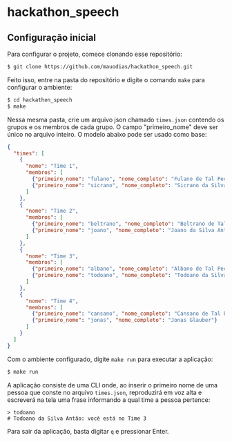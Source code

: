 # hackathon_speech

## Configuração inicial

Para configurar o projeto, comece clonando esse repositório:

```bash
$ git clone https://github.com/mauodias/hackathon_speech.git
```

Feito isso, entre na pasta do repositório e digite o comando `make` para configurar o ambiente: 

```bash
$ cd hackathon_speech
$ make
```

Nessa mesma pasta, crie um arquivo json chamado `times.json` contendo os grupos e os membros de cada grupo. O campo "primeiro_nome" deve ser único no arquivo inteiro. O modelo abaixo pode ser usado como base:

```json
{
  "times": [
    {
      "nome": "Time 1",
      "membros": [
        {"primeiro_nome": "fulano", "nome_completo": "Fulano de Tal Peçanha"},
        {"primeiro_nome": "sicrano", "nome_completo": "Sicrano da Silva Antão"}
      ]
    },
    {
      "nome": "Time 2",
      "membros": [
        {"primeiro_nome": "beltrano", "nome_completo": "Beltrano de Tal Peçanha"},
        {"primeiro_nome": "joano", "nome_completo": "Joano da Silva Antão"}
      ]
    },
    {
      "nome": "Time 3",
      "membros": [
        {"primeiro_nome": "albano", "nome_completo": "Albano de Tal Peçanha"},
        {"primeiro_nome": "todoano", "nome_completo": "Todoano da Silva Antão"}
      ]
    },
    {
      "nome": "Time 4",
      "membros": [
        {"primeiro_nome": "cansano", "nome_completo": "Cansano de Tal Peçanha"},
        {"primeiro_nome": "jonas", "nome_completo": "Jonas Glauber"}
      ]
    }
  ]
}
```

Com o ambiente configurado, digite `make run` para executar a aplicação:

```bash
$ make run
```

A aplicação consiste de uma CLI onde, ao inserir o primeiro nome de uma pessoa que conste no arquivo `times.json`, reproduzirá em voz alta e escreverá na tela uma frase informando a qual time a pessoa pertence:

```
> todoano
# Todoano da Silva Antão: você está no Time 3
```

Para sair da aplicação, basta digitar `q` e pressionar Enter.

